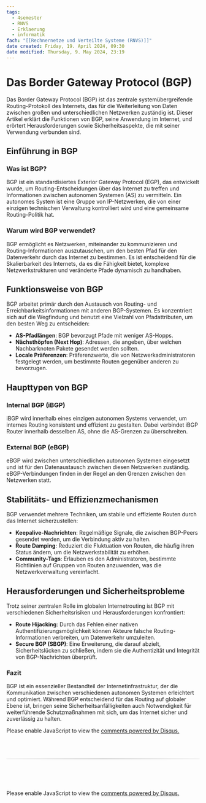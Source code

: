 ```yaml
---
tags:
  - 4semester
  - RNVS
  - Erklaerung
  - informatik
fach: "[[Rechnernetze und Verteilte Systeme (RNVS)]]"
date created: Friday, 19. April 2024, 09:30
date modified: Thursday, 9. May 2024, 23:19
---
```


# Das Border Gateway Protocol (BGP)

Das Border Gateway Protocol (BGP) ist das zentrale systemübergreifende Routing-Protokoll des Internets, das für die Weiterleitung von Daten zwischen großen und unterschiedlichen Netzwerken zuständig ist. Dieser Artikel erklärt die Funktionen von BGP, seine Anwendung im Internet, und erörtert Herausforderungen sowie Sicherheitsaspekte, die mit seiner Verwendung verbunden sind.

## Einführung in BGP

### Was ist BGP?

BGP ist ein standardisiertes Exterior Gateway Protocol (EGP), das entwickelt wurde, um Routing-Entscheidungen über das Internet zu treffen und Informationen zwischen autonomen Systemen (AS) zu vermitteln. Ein autonomes System ist eine Gruppe von IP-Netzwerken, die von einer einzigen technischen Verwaltung kontrolliert wird und eine gemeinsame Routing-Politik hat.

### Warum wird BGP verwendet?

BGP ermöglicht es Netzwerken, miteinander zu kommunizieren und Routing-Informationen auszutauschen, um den besten Pfad für den Datenverkehr durch das Internet zu bestimmen. Es ist entscheidend für die Skalierbarkeit des Internets, da es die Fähigkeit bietet, komplexe Netzwerkstrukturen und veränderte Pfade dynamisch zu handhaben.

## Funktionsweise von BGP

BGP arbeitet primär durch den Austausch von Routing- und Erreichbarkeitsinformationen mit anderen BGP-Systemen. Es konzentriert sich auf die Wegfindung und benutzt eine Vielzahl von Pfadattributen, um den besten Weg zu entscheiden:

- **AS-Pfadlängen**: BGP bevorzugt Pfade mit weniger AS-Hopps.
- **Nächsthöpfen (Next Hop)**: Adressen, die angeben, über welchen Nachbarknoten Pakete gesendet werden sollten.
- **Locale Präferenzen**: Präferenzwerte, die von Netzwerkadministratoren festgelegt werden, um bestimmte Routen gegenüber anderen zu bevorzugen.

## Haupttypen von BGP

### Internal BGP (iBGP)

iBGP wird innerhalb eines einzigen autonomen Systems verwendet, um internes Routing konsistent und effizient zu gestalten. Dabei verbindet iBGP Router innerhalb desselben AS, ohne die AS-Grenzen zu überschreiten.

### External BGP (eBGP)

eBGP wird zwischen unterschiedlichen autonomen Systemen eingesetzt und ist für den Datenaustausch zwischen diesen Netzwerken zuständig. eBGP-Verbindungen finden in der Regel an den Grenzen zwischen den Netzwerken statt.

## Stabilitäts- und Effizienzmechanismen

BGP verwendet mehrere Techniken, um stabile und effiziente Routen durch das Internet sicherzustellen:

- **Keepalive-Nachrichten**: Regelmäßige Signale, die zwischen BGP-Peers gesendet werden, um die Verbindung aktiv zu halten.
- **Route Damping**: Reduziert die Fluktuation von Routen, die häufig ihren Status ändern, um die Netzwerkstabilität zu erhöhen.
- **Community-Tags**: Erlauben es den Administratoren, bestimmte Richtlinien auf Gruppen von Routen anzuwenden, was die Netzwerkverwaltung vereinfacht.

## Herausforderungen und Sicherheitsprobleme

Trotz seiner zentralen Rolle im globalen Internetrouting ist BGP mit verschiedenen Sicherheitsrisiken und Herausforderungen konfrontiert:

- **Route Hijacking**: Durch das Fehlen einer nativen Authentifizierungsmöglichkeit können Akteure falsche Routing-Informationen verbreiten, um Datenverkehr umzuleiten.
- **Secure BGP (SBGP)**: Eine Erweiterung, die darauf abzielt, Sicherheitslücken zu schließen, indem sie die Authentizität und Integrität von BGP-Nachrichten überprüft.

### Fazit

BGP ist ein essenzieller Bestandteil der Internetinfrastruktur, der die Kommunikation zwischen verschiedenen autonomen Systemen erleichtert und optimiert. Während BGP entscheidend für das Routing auf globaler Ebene ist, bringen seine Sicherheitsanfälligkeiten auch Notwendigkeit für weiterführende Schutzmaßnahmen mit sich, um das Internet sicher und zuverlässig zu halten.

<!-- DISQUS SCRIPT COMMENT START -->

<!-- DISQUS RECOMMENDATION START -->

<div id="disqus_recommendations"></div>

<script> 
(function() { // REQUIRED CONFIGURATION VARIABLE: EDIT THE SHORTNAME BELOW
var d = document, s = d.createElement('script'); // IMPORTANT: Replace EXAMPLE with your forum shortname!
s.src = 'https://myuninotes.disqus.com/recommendations.js'; s.setAttribute('data-timestamp', +new Date());
(d.head || d.body).appendChild(s);
})();
</script>
<noscript>
Please enable JavaScript to view the 
<a href="https://disqus.com/?ref_noscript" rel="nofollow">
comments powered by Disqus.
</a>
</noscript>

<!-- DISQUS RECOMMENDATION END -->

<hr style="border: none; height: 2px; background: linear-gradient(to right, #f0f0f0, #ccc, #f0f0f0); margin-top: 4rem; margin-bottom: 5rem;">
<div id="disqus_thread"></div>
<script>
    /**
    *  RECOMMENDED CONFIGURATION VARIABLES: EDIT AND UNCOMMENT THE SECTION BELOW TO INSERT DYNAMIC VALUES FROM YOUR PLATFORM OR CMS.
    *  LEARN WHY DEFINING THESE VARIABLES IS IMPORTANT: https://disqus.com/admin/universalcode/#configuration-variables    */
    /*
    var disqus_config = function () {
    this.page.url = PAGE_URL;  // Replace PAGE_URL with your page's canonical URL variable
    this.page.identifier = PAGE_IDENTIFIER; // Replace PAGE_IDENTIFIER with your page's unique identifier variable
    };
    */
    (function() { // DON'T EDIT BELOW THIS LINE
    var d = document, s = d.createElement('script');
    s.src = 'https://myuninotes.disqus.com/embed.js';
    s.setAttribute('data-timestamp', +new Date());
    (d.head || d.body).appendChild(s);
    })();
</script>
<noscript>Please enable JavaScript to view the <a href="https://disqus.com/?ref_noscript">comments powered by Disqus.</a></noscript>

<!-- DISQUS SCRIPT COMMENT END -->
